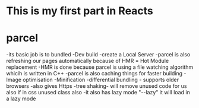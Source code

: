 # This is my first part in Reacts
# parcel
-its basic job is to bundled
-Dev build
-create a Local Server
-parcel is also refreshing our pages automatically because of HMR = Hot Module replacement
-HMR is done because parcel is using a file watching algorithm whicih is written in C++
-parcel is also caching things for faster building 
-Image optimisation
-Minification
-differential bundling - supports older browsers
-also gives Https
-tree shaking- will remove unused code for us also if in css unused class also
-it also has lazy mode "--lazy" it will load in a lazy mode
